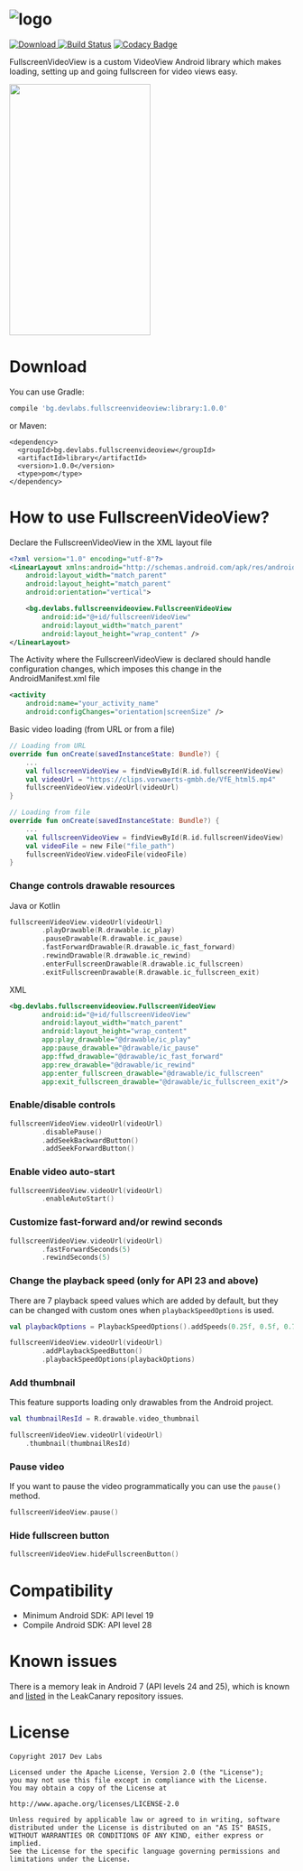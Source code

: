 ![logo](https://raw.githubusercontent.com/dev-labs-bg/fullscreen-video-view/master/logo.png)
===
[![Download](https://api.bintray.com/packages/slavipetrov/maven/fullscreen-video-view/images/download.svg) ](https://bintray.com/slavipetrov/maven/fullscreen-video-view/_latestVersion)
[![Build Status](https://travis-ci.org/dev-labs-bg/fullscreen-video-view.svg?branch=1.0.0)](https://travis-ci.org/dev-labs-bg/fullscreen-video-view)
[![Codacy Badge](https://api.codacy.com/project/badge/Grade/5d2c2572dd7b4a2fb5eeabd6c2e18fbc)](https://www.codacy.com/app/slavipetrov/fullscreen-video-view?utm_source=github.com&amp;utm_medium=referral&amp;utm_content=dev-labs-bg/fullscreen-video-view&amp;utm_campaign=Badge_Grade)

FullscreenVideoView is a custom VideoView Android library which makes loading, setting up and going fullscreen for video views easy.

<img src="https://github.com/dev-labs-bg/fullscreen-video-view/blob/master/preview.gif" width="250" height="445">

Download
===
You can use Gradle:
```gradle
compile 'bg.devlabs.fullscreenvideoview:library:1.0.0'
```
or Maven:
```maven
<dependency>
  <groupId>bg.devlabs.fullscreenvideoview</groupId>
  <artifactId>library</artifactId>
  <version>1.0.0</version>
  <type>pom</type>
</dependency>
```

How to use FullscreenVideoView?
===
Declare the FullscreenVideoView in the XML layout file
```xml
<?xml version="1.0" encoding="utf-8"?>
<LinearLayout xmlns:android="http://schemas.android.com/apk/res/android"
    android:layout_width="match_parent"
    android:layout_height="match_parent"
    android:orientation="vertical">

    <bg.devlabs.fullscreenvideoview.FullscreenVideoView
        android:id="@+id/fullscreenVideoView"
        android:layout_width="match_parent"
        android:layout_height="wrap_content" />
</LinearLayout>
```

The Activity where the FullscreenVideoView is declared should handle configuration changes, which imposes this change in the AndroidManifest.xml file
```xml
<activity
    android:name="your_activity_name"
    android:configChanges="orientation|screenSize" />
```

Basic video loading (from URL or from a file)
```kotlin
// Loading from URL
override fun onCreate(savedInstanceState: Bundle?) {
	...
	val fullscreenVideoView = findViewById(R.id.fullscreenVideoView)
	val videoUrl = "https://clips.vorwaerts-gmbh.de/VfE_html5.mp4"
	fullscreenVideoView.videoUrl(videoUrl)
}

// Loading from file
override fun onCreate(savedInstanceState: Bundle?) {
	...
	val fullscreenVideoView = findViewById(R.id.fullscreenVideoView)
	val videoFile = new File("file_path")
	fullscreenVideoView.videoFile(videoFile)
}
```

### Change controls drawable resources

Java or Kotlin
```kotlin
fullscreenVideoView.videoUrl(videoUrl)
        .playDrawable(R.drawable.ic_play)
        .pauseDrawable(R.drawable.ic_pause)
        .fastForwardDrawable(R.drawable.ic_fast_forward)
        .rewindDrawable(R.drawable.ic_rewind)
        .enterFullscreenDrawable(R.drawable.ic_fullscreen)
        .exitFullscreenDrawable(R.drawable.ic_fullscreen_exit)
```

XML
```xml
<bg.devlabs.fullscreenvideoview.FullscreenVideoView
        android:id="@+id/fullscreenVideoView"
        android:layout_width="match_parent"
        android:layout_height="wrap_content"
        app:play_drawable="@drawable/ic_play"
        app:pause_drawable="@drawable/ic_pause"
        app:ffwd_drawable="@drawable/ic_fast_forward"
        app:rew_drawable="@drawable/ic_rewind"
        app:enter_fullscreen_drawable="@drawable/ic_fullscreen"
        app:exit_fullscreen_drawable="@drawable/ic_fullscreen_exit"/>
```

### Enable/disable controls

```kotlin
fullscreenVideoView.videoUrl(videoUrl)
        .disablePause()
        .addSeekBackwardButton()
        .addSeekForwardButton()
```

### Enable video auto-start

```kotlin
fullscreenVideoView.videoUrl(videoUrl)
        .enableAutoStart()
```

### Customize fast-forward and/or rewind seconds

```kotlin
fullscreenVideoView.videoUrl(videoUrl)
        .fastForwardSeconds(5)
        .rewindSeconds(5)
```

### Change the playback speed (only for API 23 and above)

There are 7 playback speed values which are added by default, but they can be changed with custom ones when `playbackSpeedOptions` is used.
```kotlin
val playbackOptions = PlaybackSpeedOptions().addSpeeds(0.25f, 0.5f, 0.75f, 1f)

fullscreenVideoView.videoUrl(videoUrl)
        .addPlaybackSpeedButton()
        .playbackSpeedOptions(playbackOptions)
```

### Add thumbnail

This feature supports loading only drawables from the Android project.
```kotlin
val thumbnailResId = R.drawable.video_thumbnail

fullscreenVideoView.videoUrl(videoUrl)
	.thumbnail(thumbnailResId)
```
### Pause video

If you want to pause the video programmatically you can use the `pause()` method.
```kotlin
fullscreenVideoView.pause()
```

### Hide fullscreen button

```kotlin
fullscreenVideoView.hideFullscreenButton()
```

Compatibility
===
- Minimum Android SDK: API level 19
- Compile Android SDK: API level 28

Known issues
===
There is a memory leak in Android 7 (API levels 24 and 25), which is known and [listed](https://github.com/square/leakcanary/issues/721)
in the LeakCanary repository issues.

License
===

```
Copyright 2017 Dev Labs

Licensed under the Apache License, Version 2.0 (the "License");
you may not use this file except in compliance with the License.
You may obtain a copy of the License at

http://www.apache.org/licenses/LICENSE-2.0

Unless required by applicable law or agreed to in writing, software
distributed under the License is distributed on an "AS IS" BASIS,
WITHOUT WARRANTIES OR CONDITIONS OF ANY KIND, either express or implied.
See the License for the specific language governing permissions and
limitations under the License.
```
